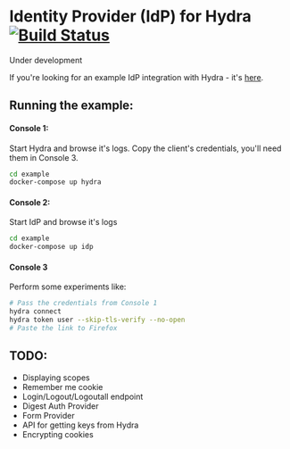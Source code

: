 # Identity Provider (IdP) for Hydra [![Build Status](https://travis-ci.org/janekolszak/idp.svg?branch=master)](https://travis-ci.org/janekolszak/idp)

Under development

If you're looking for an example IdP integration with Hydra - it's [here](https://github.com/janekolszak/hydra-idp-go).

## Running the example:
#### Console 1:
Start Hydra and browse it's logs. Copy the client's credentials, you'll need them in Console 3.
``` bash
cd example
docker-compose up hydra
```

#### Console 2:
Start IdP and browse it's logs
``` bash
cd example
docker-compose up idp
```

#### Console 3
Perform some experiments like:
``` bash
# Pass the credentials from Console 1
hydra connect
hydra token user --skip-tls-verify --no-open
# Paste the link to Firefox
```

## TODO:
- Displaying scopes
- Remember me cookie
- Login/Logout/Logoutall endpoint
- Digest Auth Provider
- Form Provider
- API for getting keys from Hydra
- Encrypting cookies
